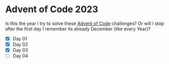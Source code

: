 # Advent of Code 2023

Is this the year I try to solve these [Advent of Code] challenges? Or will I
stop after the first day I remember its already December (like every Year)?

- [x] Day 01
- [x] Day 02
- [x] Day 03
- [ ] Day 04

[Advent of Code]: <https://adventofcode.com/>

